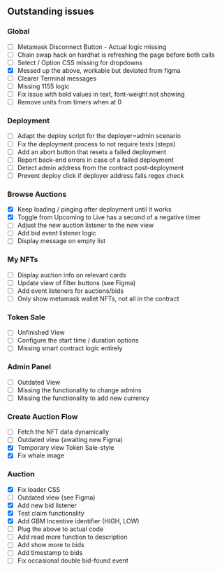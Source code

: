 ## Outstanding issues

### Global

- [ ] Metamask Disconnect Button - Actual logic missing
- [ ] Chain swap hack on hardhat is refreshing the page before both calls
- [ ] Select / Option CSS missing for dropdowns
- [x] Messed up the above, workable but deviated from figma
- [ ] Clearer Terminal messages
- [ ] Missing 1155 logic
- [ ] Fix issue with bold values in text, font-weight not showing
- [ ] Remove units from timers when at 0

### Deployment

- [ ] Adapt the deploy script for the deployer=admin scenario
- [ ] Fix the deployment process to not require tests (steps)
- [ ] Add an abort button that resets a failed deployment
- [ ] Report back-end errors in case of a failed deployment
- [ ] Detect admin address from the contract post-deployment
- [ ] Prevent deploy click if deployer address fails regex check

### Browse Auctions

- [x] Keep loading / pinging after deployment until it works
- [x] Toggle from Upcoming to Live has a second of a negative timer
- [ ] Adjust the new auction listener to the new view
- [ ] Add bid event listener logic
- [ ] Display message on empty list

### My NFTs

- [ ] Display auction info on relevant cards
- [ ] Update view of filter buttons (see Figma)
- [ ] Add event listeners for auctions/bids
- [ ] Only show metamask wallet NFTs, not all in the contract

### Token Sale

- [ ] Unfinished View
- [ ] Configure the start time / duration options
- [ ] Missing smart contract logic entirely

### Admin Panel 

- [ ] Outdated View
- [ ] Missing the functionality to change admins
- [ ] Missing the functionality to add new currency

### Create Auction Flow

- [ ] Fetch the NFT data dynamically
- [ ] Outdated view (awaiting new Figma)
- [x] Temporary view Token Sale-style
- [x] Fix whale image

### Auction 

- [x] Fix loader CSS
- [ ] Outdated view (see Figma)
- [x] Add new bid listener
- [x] Test claim functionality
- [x] Add GBM Incentive identifier (HIGH, LOW)
- [ ] Plug the above to actual code
- [ ] Add read more function to description
- [ ] Add show more to bids
- [ ] Add timestamp to bids
- [ ] Fix occasional double bid-found event
